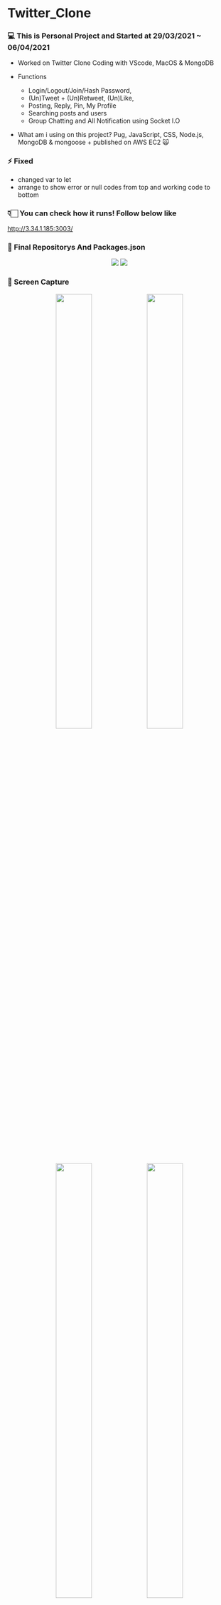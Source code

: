 # Twitter_Clone

### 💻 This is Personal Project and Started at 29/03/2021 ~ 06/04/2021
* Worked on Twitter Clone Coding with VScode, MacOS & MongoDB
* Functions 
  - Login/Logout/Join/Hash Password, 
  - (Un)Tweet + (Un)Retweet, (Un)Like, 
  - Posting, Reply, Pin, My Profile
  - Searching posts and users
  - Group Chatting and All Notification using Socket I.O
  
* What am i using on this project? 
  Pug, JavaScript, CSS, Node.js, MongoDB & mongoose + published on AWS EC2 🙀

### ⚡️ Fixed
* changed var to let
* arrange to show error or null codes from top and working code to bottom 


### 👇🏻 You can check how it runs! Follow below like 

http://3.34.1.185:3003/


### 📝 Final Repositorys And Packages.json
<p align="center">
  <img src="https://user-images.githubusercontent.com/73155839/113697476-2f125900-970e-11eb-8eda-e48280e241fc.png">
  <img src="https://user-images.githubusercontent.com/73155839/113697482-30438600-970e-11eb-849d-ed4d8ee679f6.png">
</p>



### 🌄 Screen Capture

<p align="center">
  <img src="https://user-images.githubusercontent.com/73155839/113698139-18b8cd00-970f-11eb-8d61-fe85d62adfcb.png" width="40%" height="50%">
  <img src="https://user-images.githubusercontent.com/73155839/113698144-19516380-970f-11eb-9559-1c3741b64607.png" width="40%" height="50%">
  <img src="https://user-images.githubusercontent.com/73155839/113698146-1a829080-970f-11eb-8975-2a5ce12a3710.png" width="40%" height="50%">
  <img src="https://user-images.githubusercontent.com/73155839/113698150-1b1b2700-970f-11eb-97c1-7a09316ed532.png" width="40%" height="50%">
  <img src="https://user-images.githubusercontent.com/73155839/113698153-1ce4ea80-970f-11eb-9a04-435d527228a9.png" width="40%" height="50%">
  <img src="https://user-images.githubusercontent.com/73155839/113698159-1e161780-970f-11eb-8b8e-778153abd295.png" width="40%" height="50%">
</p>


